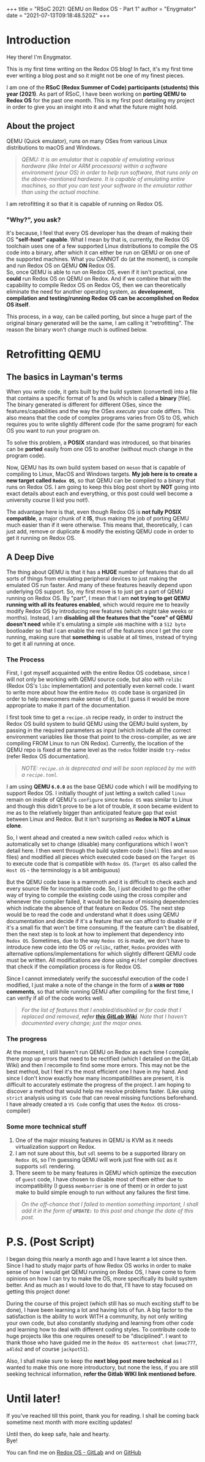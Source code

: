 +++
title = "RSoC 2021: QEMU on Redox OS - Part 1"
author = "Enygmator"
date = "2021-07-13T09:18:48.520Z"
+++

# Introduction

Hey there! I'm Enygmator.

This is my first time writing on the Redox OS blog! In fact, it's my first time ever writing a blog post and so it might not be one of my finest pieces.

I am one of the **RSoC (Redox Summer of Code) participants (students) this year (2021)**. As part of RSoC, I have been working on **porting QEMU to Redox OS** for the past one month. This is my first post detailing my project in order to give you an insight into it and what the future might hold.

## About the project

QEMU (Quick emulator), runs on many OSes from various Linux distributions to macOS and Windows.

> _QEMU: It is an emulator that is capable of emulating various hardware (like Intel or ARM processors) within a software environment (your OS) in order to help run software, that runs only on the above-mentioned hardware. It is capable of emulating entire machines, so that you can test your software in the emulator rather than using the actual machine._

I am retrofitting it so that it is capable of running on Redox OS. 

### "Why?", you ask?

It's because, I feel that every OS developer has the dream of making their OS **"self-host" capable**. What I mean by that is, currently, the Redox OS toolchain uses one of a few supported Linux distributions to compile the OS code into a binary, after which it can either be run on QEMU or on one of the supported machines. What you CANNOT do (at the moment), is compile and run Redox OS on QEMU **ON** Redox OS.  
So, once QEMU is able to run on Redox OS, even if it isn't practical, one **could** run Redox OS on QEMU on Redox. And if we combine that with the capability to compile Redox OS on Redox OS, then we can theoretically eliminate the need for another operating system, as **development, compilation and testing/running Redox OS can be accomplished on Redox OS itself**.

This process, in a way, can be called porting, but since a huge part of the original binary generated will be the same, I am calling it "retrofitting". The reason the binary won't change much is outlined below.

# Retrofitting QEMU

## The basics in Layman's terms

When you write code, it gets built by the build system (converted) into a file that contains a specific format of 1s and 0s which is called a **binary** [file]. The binary generated is different for different OSes, since the features/capabilities and the way the OSes _execute_ your code differs. This also means that the code of complex programs varies from OS to OS, which requires you to write slightly different code (for the same program) for each OS you want to run your program on.

To solve this problem, a **POSIX** standard was introduced, so that binaries can be **ported** easily from one OS to another (without much change in the program code).

Now, QEMU has its own build system based on `meson` that is capable of compiling to Linux, MacOS and Windows targets. **My job here is to create a new target called `Redox OS`**, so that QEMU can be compiled to a binary that runs on Redox OS. I am going to keep this blog post short by **NOT** going into exact details about each and everything, or this post could well become a university course (I kid you not!).

The advantage here is that, even though Redox OS is **not fully POSIX compatible**, a major chunk of it **IS**, thus making the job of porting QEMU much easier than if it were otherwise. This means that, theoretically, I can just add, remove or duplicate & modify the existing QEMU code in order to get it running on Redox OS.

## A Deep Dive

The thing about QEMU is that it has a **HUGE** number of features that do all sorts of things from emulating peripheral devices to just making the emulated OS run faster. And many of these features heavily depend upon underlying OS support. So, my first move is to just get a part of QEMU running on Redox OS. By "part", I mean that I am **not trying to get QEMU running with all its features enabled**, which would require me to heavily modify Redox OS by introducing new features (which might take weeks or months). Instead, I am **disabling all the features that the "core" of QEMU doesn't need** while it's emulating a simple `x86` machine with a `512 byte` bootloader so that I can enable the rest of the features once I get the core running, making sure that **something** is usable at all times, instead of trying to get it all running at once.

### The Process

First, I got myself acquainted with the entire Redox OS codebase, since I will not only be working with QEMU source code, but also with `relibc` (Redox OS's `libc` implementation) and potentially even kernel code. I want to write more about how the entire `Redox OS` code base is organized (in order to help newcomers make sense of it), but I guess it would be more appropriate to make it part of the documentation.

I first took time to get a `recipe.sh` recipe ready, in order to instruct the Redox OS build system to build QEMU using the QEMU build system, by passing in the required parameters as input (which include all the correct environment variables like those that point to the cross-compiler, as we are compiling FROM Linux to run ON Redox). Currently, the location of the QEMU repo is fixed at the same level as the `redox` folder inside `try-redox` (refer Redox OS documentation).

> _NOTE: `recipe.sh` is deprecated and will be soon replaced by me with a `recipe.toml`._

I am using **QEMU `6.0.0`** as the base QEMU code which I will be modifying to support Redox OS. I initially thought of just letting a switch called `linux` remain on inside of QEMU's `configure` since `Redox OS` was similar to Linux and though this didn't prove to be a lot of trouble, it soon became evident to me as to the relatively bigger than anticipated feature gap that exist between Linux and Redox. But it isn't surprising as **Redox is NOT a Linux clone**.

So, I went ahead and created a new switch called `redox` which is automatically set to change (disable) many configurations which I won't detail here. I then went through the build system code (`shell` files and `meson` files) and modified all pieces which executed code based on the `Target OS` to execute code that is compatible with `Redox OS`. (`Target OS` also called the `Host OS` - the terminology is a bit ambiguous)

But the QEMU code base is a mammoth and it is difficult to check each and every source file for incompatible code. So, I just decided to go the other way of trying to compile the existing code using the cross compiler and whenever the compiler failed, it would be because of missing dependencies which indicate the absence of that feature on Redox OS. The next step would be to read the code and understand what it does using QEMU documentation and decide if it's a feature that we can afford to disable or if it's a small fix that won't be time consuming. If the feature can't be disabled, then the next step is to look at how to implement that dependency into `Redox OS`. Sometimes, due to the way `Redox OS` is made, we don't have to introduce new code into the OS or `relibc`, rather, `Redox` provides with alternative options/implementations for which slightly different QEMU code must be written. All modifications are done using `#ifdef` compiler directives that check if the compilation process is for Redox OS.

Since I cannot immediately verify the successful execution of the code I modified, I just make a note of the change in the form of a **`WARN` or `TODO` comments**, so that while running QEMU after compiling for the first time, I can verify if all of the code works well. 

> _For the list of features that I enabled/disabled or for code that I replaced and removed, **refer [this GitLab Wiki](https://gitlab.redox-os.org/enygmator/qemu/-/wikis/Features-of-QEMU-on-Redox)**. Note that I haven't documented every change; just the major ones._

### The progress

At the moment, I still haven't run QEMU on Redox as each time I compile, there prop up errors that need to be rectified (which I detailed on the GitLab Wiki) and then I recompile to find some more errors. This may not be the best method, but I feel it's the most efficient one I have in my hand. And since I don't know exactly how many incompatibilities are present, it is difficult to accurately estimate the progress of the project. I am hoping to discover a method that would help me resolve problems faster. (Like using `strict` analysis using `VS Code` that can reveal missing functions beforehand. I have already created a `VS Code` config that uses the `Redox OS` cross-compiler)

### Some more technical stuff

1. One of the major missing features in QEMU is KVM as it needs virtualization support on Redox. 
2. I am not sure about this, but `sdl` seems to be a supported library on `Redox OS`, so I'm guessing QEMU will work just fine with `GUI` as it supports `sdl` rendering.
3. There seem to be many features in QEMU which optimize the execution of `guest` code, I have chosen to disable most of them either due to incompatibility (I guess `membarrier` is one of them) or in order to just make to build simple enough to run without any failures the first time.  
   
> _On the off-chance that I failed to mention something important, I shall add it in the form of **`UPDATE:`** to this post and change the date of this post._

# P.S. (Post Script)

I began doing this nearly a month ago and I have learnt a lot since then. Since I had to study major parts of how Redox OS works in order to make sense of how I would get QEMU running on Redox OS, I have come to form opinions on how I can try to make the OS, more specifically its build system better. And as much as I would love to do that, I'll have to stay focused on getting this project done!

During the course of this project (which still has so much exciting stuff to be done), I have been learning a lot and having lots of fun. A big factor to the satisfaction is the ability to work WITH a community, by not only writing your own code, but also constantly studying and learning from other code and learning how to deal with different coding styles. To contribute code to huge projects like this one requires oneself to be "disciplined". I want to thank those who have guided me in the `Redox OS mattermost chat` (`omac777`, `a4ldo2` and of course `jackpot51`).

Also, I shall make sure to keep the **next blog post more technical** as I wanted to make this one more introductory, but none the less, if you are still seeking technical information, **refer the Gitlab WIKI link mentioned before**.  

# Until later!

If you've reached till this point, thank you for reading. I shall be coming back sometime next month with more exciting updates!

Until then, do keep safe, hale and hearty.  
Bye!

You can find me on [Redox OS - GitLab](https://gitlab.redox-os.org/enygmator/) and on [GitHub](http://github.com/enygmator/)
